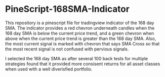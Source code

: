# PineScript-168SMA-Indicator
This repository is a pinescript file for tradingview indicator of the 168 day SMA. The indicator provides a red chevron underneath candles when the 168 day SMA is below the current price trend, and a green chevron when above when the current price trend is greater than the 168 day SMA. Also, the most current signal is marked with chevron that says SMA Cross so that the most recent signal is not confused with pervious signals. 

I selected the 168 day SMA as after several 100 back tests for multiple strategies found that it provided more consisent returns for all asset classes when used with a well diverisfied portfolio. 
